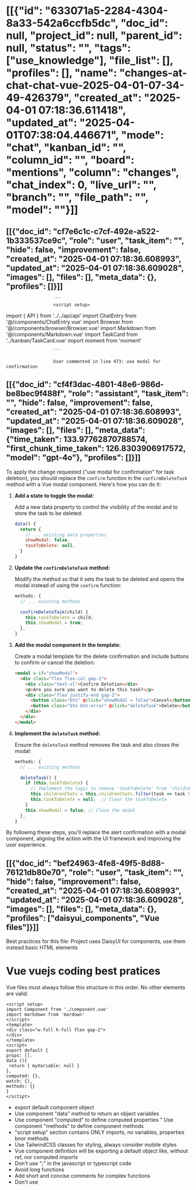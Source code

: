 # [[{"id": "633071a5-2284-4304-8a33-542a6ccfb5dc", "doc_id": null, "project_id": null, "parent_id": null, "status": "", "tags": ["use_knowledge"], "file_list": [], "profiles": [], "name": "changes-at-chat-chat-vue-2025-04-01-07-34-49-426379", "created_at": "2025-04-01 07:18:36.611418", "updated_at": "2025-04-01T07:38:04.446671", "mode": "chat", "kanban_id": "", "column_id": "", "board": "mentions", "column": "changes", "chat_index": 0, "live_url": "", "branch": "", "file_path": "", "model": ""}]]
## [[{"doc_id": "cf7e6c1c-c7cf-492e-a522-1b333537ce9c", "role": "user", "task_item": "", "hide": false, "improvement": false, "created_at": "2025-04-01 07:18:36.608993", "updated_at": "2025-04-01 07:18:36.609028", "images": [], "files": [], "meta_data": {}, "profiles": []}]]

                      ```
                      <script setup>
import { API } from '../../api/api'
import ChatEntry from '@/components/ChatEntry.vue'
import Browser from '@/components/browser/Browser.vue'
import Markdown from '@/components/Markdown.vue'
import TaskCard from '../kanban/TaskCard.vue'
import moment from 'moment'
</script>

<template>
  <div class="flex flex-col gap-1 grow">
    <div class="grow relative">
      <div class="absolute top-0 left-0 right-0 bottom-0 overflow-y-auto overflow-x-hidden"
        :class="isBrowser && 'flex gap-1'">
        <div class="w-3/4" v-if="isBrowser">
          <Browser :token="$ui.monitors['shared']" />
        </div>
        <div class="overflow-auto h-full">
          <div class="flex flex-col" v-for="message in messages" :key="message.id">
            <ChatEntry :class="['mb-4 rounded-md bg-base-300 py-2',
              editMessage ? editMessage === message ? 'border border-warning' : 'opacity-40' : '',
              message.hide ? 'opacity-60' : '']"
              :chat="chat"
              :message="message"
              @edit="onEditMessage(message)"
              @enhance="onEditMessage(message, true)"
              @remove="removeMessage(message)"
              @remove-file="removeFileFromMessage(message, $event)"
              @hide="toggleHide(message)"
              @run-edit="runEdit"
              @copy="onCopy(message)"
              @add-file-to-chat="$emit('add-file', $event)"
              @image="imagePreview = { ...$event, readonly: true }"
              @generate-code="onGenerateCode"
              v-if="!message.hide || showHidden" />
          </div>
          <div class="anchor" ref="anchor"></div>
          <div class="grid grid-cols-3 gap-2 mb-2 bg-base-100" v-if="childrenChats?.length">
            <div v-for="child in childrenChats" :key="child.id" class="relative">
              <TaskCard class="click p-2 bg-base-300" :task="child" @click="$projects.setActiveChat(child)" />
              <button class="absolute top-0 right-0 btn btn-sm hover:btn-error text-error btn-circle" @click="confirmDeleteTask(child)">
                <i class="fa-solid fa-xmark"></i>
              </button>
            </div>
          </div>
        </div>
      </div>
    </div>
    <div class="chat chat-end" v-if="false && isBrowser">
      <div class="chat-image avatar">
        <div class="w-10 rounded-full">
          <img src="/only_icon.png" alt="logo" />
        </div>
      </div>
      <div class="chat-bubble">
        <Markdown class="max-h-40 overflow-auto" :text="lastAIMessage.content" v-if="lastAIMessage" />
        <div v-else>
          <span class="font-bold">Let's navigate together:</span>
          Use browser to navigate any web or try:
          <span class="italic text-info">Find top 5 results for ....</span>
        </div>
      </div>
    </div>
    <div class="text-ellipsis overflow-hidden text-nowrap text-xs text-info">
      {{  lastChatEvent }}
    </div>
    <div class="dropdown dropdown-top dropdown-open mb-1" v-if="showTermSearch">
      <div tabindex="0" role="button" class="rounded-md bg-base-300 w-fit p-2 hidden">
        <div class="flex p-1 items-center text-sky-600">
          <i class="fa-solid fa-at"></i>
          <input type="text" v-model="termSearchQuery"
            ref="termSearcher"
            class="-ml-1 input input-xs text-lg bg-transparent" placeholder="search term..."
            @keydown.down.stop="onSelNext"
            @keydown.up.stop="onSelPrev"
            @keydown.enter.stop="addSerchTerm(searchTerms[searchTermSelIx])"
            @keydown.esc="closeTermSearch" />
          <button class="btn btn-xs btn-circle btn-outline btn-error"
            @click="closeTermSearch"
            v-if="termSearchQuery">
            <i class="fa-solid fa-circle-xmark"></i>
          </button>
        </div>
      </div>
      <ul tabindex="0" class="dropdown-content z-[1] menu p-2 shadow bg-base-300 rounded-box w-fit">
        <li class="tooltip" :data-tip="term.tooltip" v-for="term, ix in searchTerms" :key="term.name">
          <a @click="addSerchTerm(term)">
            <div :class="[searchTermSelIx === ix ? 'underline':'']">
              <span class="text-sky-600 font-bold">@{{ term.name }}</span>
            </div>
          </a>
        </li>
      </ul>
    </div>
    <div class="flex gap-2">
      <span class="badge tooltip flex gap-2 items-center"
        :data-tip="mention.tooltip"
        :class="{ 'badge-primary': mention.project, 'badge-success badge-outline': mention.profile }"
        v-for="mention in messageMentions" :key="mention.name">
        <i class="fa-solid fa-magnifying-glass" v-if="mention.project"></i>
        <img class="w-4 rounded-full" :src="mention.profile.avatar" v-if="mention.profile?.avatar" />
        <i class="fa-solid fa-user" v-if="mention.profile && !mention.profile.avatar"></i>
        <div class="-mt-1">
          {{ mention.name }}
        </div>
      </span>
    </div>
    <div :class="['flex bg-base-300 border rounded-md shadow indicator w-full', 
          multiline ? 'flex-col' : '',
          editMessage && 'border-warning',
          onDraggingOverInput ? 'bg-warning/10': '']"
      @dragover.prevent="onDraggingOverInput = true"
      @dragleave.prevent="onDraggingOverInput = false"
      @drop.prevent="onDrop">
      <div :class="['max-h-40 w-full px-2 py-1 overflow-auto text-wrap focus-visible:outline-none']"
        :contenteditable="!waiting"
        ref="editor"
        @paste="onContentPaste"
        @keydown="onEditMessageKeyDown">
      </div>
      <div class="flex justify-between items-end px-2">
        <div class="carousel rounded-box">
          <div class="carousel-item relative click flex flex-col" v-for="image, ix in allImages" :key="image.src">
            <div class="bg-contain bg-no-repeat bg-center w-10 h-10 lg:h-20 lg:w-20 bg-base-300 mr-4"
              :style="`background-image: url(${image.src})`" @click="imagePreview = image">
            </div>
            <p class="text-xs">{{ image.alt.slice(0, 10) }}</p>
            <button class="btn btn-xs btn-circle btn-error absolute right-0 top-0"
              @click="removeImage(ix)">
              X
            </button>
          </div>
        </div>
        <span class="loading loading-dots loading-md btn btn-sm" v-if="waiting"></span>
        <div class="flex gap-1 items-center justify-end py-2" v-else>
          <button class="btn btn btn-sm btn-info btn-outline" @click="sendMessage" v-if="editMessage">
            <i class="fa-solid fa-save"></i>
            <div class="text-xs" v-if="editMessage">Edit</div>
          </button>
          <button class="btn btn btn-sm btn-outline tooltip" data-tip="Save changes" @click="onResetEdit"
            v-if="editMessage">
            <i class="fa-regular fa-circle-xmark"></i>
          </button>
          <button class="btn btn btn-sm btn-circle btn-outline tooltip"
            data-tip="Ask codx-junior"
            :class="isVoiceSession && 'btn-success animate-pulse'"
            @click="sendMessage"
            v-if="!editMessage">
            <i class="fa-solid fa-microphone-lines" v-if="isVoiceSession"></i>
            <i :class="$projects.chatModes[theChat.mode].icon" v-else></i>
          </button>
          <button class="hidden btn btn btn-sm btn-circle btn-outline tooltip"
            :class="isBrowser && 'btn-warning'"
            data-tip="Ask codx-browser" @click="isBrowser = !isBrowser"
            v-if="!editMessage">
            <i class="fa-brands fa-chrome"></i>
          </button>
          <button class="btn btn btn-sm btn-outline tooltip btn-warning"
            data-tip="Make code changes" @click="improveCode()" v-if="!editMessage && theChat.mode === 'chat'">
            <i class="fa-solid fa-code"></i>
          </button>

          <div class="dropdown dropdown-top dropdown-end">
            <div tabindex="0" role="button" class="btn btn-sm m-1">
              <i class="fa-solid fa-ellipsis-vertical"></i>
            </div>
            <ul tabindex="0" class="dropdown-content menu bg-base-100 rounded-box z-[1] w-52 p-2 shadow gap-2">
              <li class="btn btn-sm tooltip"
                data-tip="Attach files"
                @click="selectFile = true">
                <a>
                  <i class="fa-solid fa-paperclip"></i> Attach files
                </a>
              </li>
              <li class="btn btn-sm" @click="testProject" v-if="API.lastSettings.script_test">
                <a>
                  <i class="fa-solid fa-flask"></i>
                  Test
                </a>
              </li>
              <li class="btn btn-sm tooltip"
                :class="isBrowser && 'btn-success'"
                :data-tip="isBrowser ? 'Close browser' : 'Open browser'"
                @click="isBrowser = !isBrowser" v-if="!editMessage">
                <a>
                  <i class="fa-brands fa-chrome"></i>
                  {{ isBrowser ? 'Close' : 'Open' }} Browser
                </a>
              </li>
              <li class="btn btn-sm tooltip"
                :class="isVoiceSession && 'btn-success'"
                :data-tip="$ui.voiceLanguages[$ui.voiceLanguage]"
                @click="toggleVoiceSession" v-if="!editMessage">
                <a>
                  <i class="fa-solid fa-microphone-lines"></i>
                  Voice mode
                </a>
              </li>
              <li class="btn btn-sm btn-error brn-circleZ tooltip"
                data-tip="Delete?"
                @click="$emit('delete')">
                <a>
                  <i class="fa-solid fa-cross"></i>
                  Delete
                </a>
              </li>

            </ul>
          </div>
        </div>
      </div>
    </div>
    <modal v-if="imagePreview">
      <div class="flex flex-col gap-2">
        <div class="text-2xl">Upload image</div>
        <div class="bg-contain bg-no-repeat bg-base-300/20 bg-center h-60 w-full" :style="`background-image: url(${imagePreview.src})`"></div>
        <div>
          Image alt: <span class="text-xs" v-if="imagePreview.alt?.length">{{ imagePreview.alt?.length }} chars.</span>
        </div>
        <pre class="alert alert-xs h-20 overflow-auto" v-if="imagePreview.readonly">{{ imagePreview.alt }}</pre>
        <div class="textarea input-bordered" v-else>
          <textarea class="w-full bg-transparent" v-model="imagePreview.alt" placeholder="Image content">
          </textarea>
          <div class="flex justify-end">
            <button class="btn btn-sm bg-purple-600 text-white tooltip"
              data-tip="Extract text"
              @click="onExtractTextImage(imagePreview)">
              <i class="fa-regular fa-closed-captioning"></i>
            </button>
          </div>
        </div>
        <div class="flex justify-end gap-2">
          <button class="btn" @click="imagePreview = null">
            Cancel
          </button>
          <button class="btn btn-primary" @click="onAddImage">
            Ok
          </button>
        </div>
      </div>
    </modal>
    <modal v-if="selectFile">
      <label class="file-select">
        <div class="select-button">
          <span>Select File(s)</span>
        </div>
        <input type="file" accept="image/*" multiple @change="handleFileChange" />
        <button class="btn btn-sm btn-error" @click="selectFile = false">
          Cancel
        </button>
      </label>
    </modal>
  </div>
</template>

<script>
const defFormater = d => JSON.stringify(d, null, 2)

export default {
  props: ['chat', 'chatId', 'showHidden', 'childrenChats'],
  data() {
    return {
      waiting: false,
      editMessage: null,
      editMessageId: null,
      termSearchQuery: null,
      searchTerms: null,
      searchTermSelIx: -1,
      files: [],
      images: [],
      previewImage: null,
      editorText: "",
      imagePreview: null,
      onDraggingOverInput: false,
      testError: null,
      previewStyle: {
        zoom: 0.6
      },
      selectFile: false,
      isVoiceSession: false,
      recognition: null,
      isBrowser: false,
      syncEditableTextInterval: null
    }
  },
  created() {
  },
  mounted() {
    this.syncEditableTextInterval = setInterval(() => this.onMessageChange(), 100)
  },
  unmounted() {
    clearInterval(this.syncEditableTextInterval)
  },
  computed: {
    theChat() {
      return this.chat || this.$projects.chats[this.chatId]
    },
    visibleMessages() {
      return this.theChat?.messages?.filter(m => !m.hide || this.showHidden) || []
    },
    lastAIMessage() {
      const { messages } = this.theChat
      const aiMsgs = messages.filter(m => !m.hide && m.role === 'assistant')
      if (aiMsgs.length) {
        const { diffMessage } = this
        return { ...aiMsgs[aiMsgs.length - 1], diffMessage }
      }
      return null
    },
    diffMessage() {
      if (this.isTask) {
        const { messages } = this.theChat
        const aiMsgs = messages.filter(m => m.role === 'assistant')
        if (aiMsgs.length > 1) {
          return aiMsgs[aiMsgs.length - 2]
        }
      }
      return null
    },
    messages() {
      if (!this.theChat?.messages?.length) {
        return []
      }
      const { messages } = this.theChat
      if (this.isTask) {
        const aiMsg = this.lastAIMessage
        const lastMsg = messages[messages.length - 1]
        const res = []
        if (aiMsg) {
          res.push(aiMsg)
        }
        if (lastMsg && lastMsg?.role !== 'assistant') {
          res.push(lastMsg)
        }
        if (res.length) {
          return res
        }
      }
      return messages
    },
    multiline() {
      return this.editorText?.split("\n").length > 1 || this.images?.length
    },
    allImages() {
      return this.images
    },
    messageText() {
      return this.editorText
    },
    canPost() {
      return this.messageText || this.images?.length
    },
    isTask() {
      return this.theChat?.mode === 'task'
    },
    messageMentions() {
      const mentions = [...this.messageText.matchAll(/@([^\s]+)/mg)]
        .map(w => w[1])
      return this.$projects.mentionList.filter(m => mentions.includes(m.name))
    },
    showTermSearch() {
      return this.searchTerms?.length
    },
    lastChatEvent() {
      const { events } = this.$storex.session
      const event = events[events.length - 1]
      if (event?.data.chat?.id === this.theChat.id) {
        const message = event.data.message?.content || ""
        return `[${moment(event.ts).format('HH:mm:ss')}] ${event.data.event_type || event.data.type} ${event.data.text || ''}\n${message}`
      } 
    }
  },
  watch: {
    termSearchQuery(newVal) {
      if (newVal?.length > 2) {
        this.searchKeywords()
      } else {
        this.searchTerms = null
      }
    },
  },
  methods: {
    zoomIn() {
      this.previewStyle.zoom += 0.1
    },
    zoomOut() {
      this.previewStyle.zoom -= 0.1
    },
    setEditorText(text) {
      this.$refs.editor.innerText = text
    },
    onEditMessage(message, enhance) {
      if (this.editMessage === message) {
        return this.onResetEdit()
      }
      console.log("onEditMessage", message)
      this.editMessageId = this.theChat.messages.findIndex(m => m.doc_id === message.doc_id)
      this.editMessage = this.theChat.messages[this.editMessageId]
      try {
        this.images = message.images.map(JSON.parse)
      } catch { }
      this.setEditorText(this.editMessage.content)
    },
    toggleHide(message) {
      message.hide = !message.hide
      this.saveChat()
    },
    onCopy(message) {
      navigator.permissions.query({ name: "clipboard-read" }).then(result => {
        if (result.state == "granted" || result.state == "prompt") {
          navigator.clipboard.writeText(message.content)
        }
      })
      .catch(console.error)
    },
    async improveCode() {
      this.postMyMessage()
      await this.$projects.codeImprove(this.theChat)
      this.testProject()
    },
    runEdit(codeSnipped) {
      this.sendApiRequest(
        () => API.run.edit({ id: "", messages: [{ role: 'user', content: codeSnipped }] }),
        data => [
          data.messages.reverse()[0].content,
          "\n\n",
          ...data.errors.map(e => ` * ${e}\n`)
        ].join("\n")
      )
    },
    addMessage(msg) {
      this.theChat.messages = [
        ...this.theChat.messages || [],
        msg
      ]
    },
    getUserMessage() {
      const message = this.$refs.editor.innerText
      const files = this.messageMentions.filter(m => m.file).map(m => m.file)
      return {
        role: 'user',
        content: message,
        images: this.images.map(JSON.stringify),
        files
      }
    },
    postMyMessage() {
      if (this.canPost) {
        const userMessage = this.getUserMessage()
        userMessage.files.forEach(file => this.$emit('add-file', file))
        this.addMessage(userMessage)
        this.cleanUserInputAndWaitAnswer()
      }
    },
    cleanUserInputAndWaitAnswer() {
      this.setEditorText("")
      this.images = []
      this.scrollToBottom()
    },
    async sendMessage() {
      if (this.isVoiceSession && !this.canPost) {
        return
      }

      if (this.editMessage !== null) {
        this.updateMessage()
      } else {
        this.postMyMessage()
        await this.sendChatMessage(this.theChat)
      }
      this.saveChat()
    },
    confirmDeleteTask(child) {
    //@codx-ok, please-wait...: --knowledge use modal for confirmation
      if (confirm('Are you sure you want to delete this task?')) {
        this.deleteTask(child)
      }
    },
    deleteTask(child) {
      // Implement task deletion logic here
    },
    async navigate() {
      if (!this.editorText) {
        if (this.isBrowser = !this.isBrowser) {
          if (this.lastAIMessage) {
            this.lastAIMessage.hide
          }
        }
        return
      }
      const message = this.getUserMessage()
      const { data } = await this.sendChatMessage({
        mode: 'browser',
        messages: [
          ...this.theChat.messages,
          message
        ]
      })
      this.theChat.messages = data.messages
      this.saveChat()
      this.cleanUserInputAndWaitAnswer()
    },
    getSendMessage() {
      return this.editMessage ||
        this.theChat.messages[this.theChat.messages.length - 1].content
    },
    async askKnowledge() {
      const searchTerm = this.$refs.editor.innerText
      const knowledgeSearch = {
        searchTerm,
        searchType: 'embeddings',
        documentSearchType: API.lastSettings.knowledge_search_type,
        cutoffScore: API.lastSettings.knowledge_context_cutoff_relevance_score,
        documentCount: API.lastSettings.knowledge_search_document_count
      }
      const { data: { documents } } = await API.knowledge.search(knowledgeSearch)
      const docs = documents.map(doc => `#### File: ${doc.metadata.source.split("/").reverse()[0]}\n>${doc.metadata.source}\n\`\`\`${doc.metadata.language}\n${doc.page_content}\`\`\``)
      this.$refs.editor.innerText = docs.join("\n")
    },
    async sendApiRequest(apiCall, formater = defFormater) {
      try {
        this.waiting = true
        await apiCall()
        this.$emit('refresh-chat')
        this.scrollToBottom()
      } catch (ex) {
        this.addMessage({
          role: 'assistant',
          content: ex.message
        })
      }
      this.waiting = false
    },
    async sendChatMessage(chat) {
      this.waiting = true
      try {
        return await this.$storex.projects.chatWihProject(chat)
      } finally {
        this.waiting = false
      }
    },
    async updateMessage() {
      const { innerText } = this.$refs.editor
      const images = this.images.map(JSON.stringify)
      this.editMessage.content = innerText
      this.editMessage.images = images
      this.editMessage.updated_at = new Date().toISOString()
      this.onResetEdit()
    },
    onResetEdit() {
      this.editMessage = null
      this.setEditorText("")
      this.editMessageId = null
      this.images = []
    },
    removeMessage(message) {
      this.$emit("delete-message", message)
    },
    async searchKeywords() {
      this.searchTerms = this.$projects.mentionList.filter(mention => mention.name.includes(this.termSearchQuery))
      this.searchTermSelIx = 0
    },
    addSerchTerm(term) {
      let text = this.$refs.editor.innerText
      const replaceWord = this.getCursorWord()
      const caretIndex = this.getEditorCaretCharOffset()
      const startIndex = caretIndex - replaceWord.length
      const newText = [text.slice(0, startIndex), '@' + term.name, text.slice(caretIndex)].join('')
      this.$refs.editor.innerText = newText
      this.closeTermSearch()
    },
    getEditorCaretCharOffset() {
      let caretOffset = 0
      const element = this.$refs.editor
      if (window.getSelection) {
        var range = window.getSelection().getRangeAt(0)
        var preCaretRange = range.cloneRange()
        preCaretRange.selectNodeContents(element)
        preCaretRange.setEnd(range.endContainer, range.endOffset)
        caretOffset = preCaretRange.toString().length
      }

      else if (document.selection && document.selection.type != "Control") {
        var textRange = document.selection.createRange()
        var preCaretTextRange = document.body.createTextRange()
        preCaretTextRange.moveToElementText(element)
        preCaretTextRange.setEndPoint("EndToEnd", textRange)
        caretOffset = preCaretTextRange.text.length
      }

      return caretOffset
    },
    getCursorWord() {
      const text = this.$refs.editor?.innerText
      if (!text.length) {
        return ""
      }
      const caretIndex = this.getEditorCaretCharOffset()
      const lastWorkIndex = text.slice(0, caretIndex).split(/\s/g).length - 1
      return text.split(/\s/g)[lastWorkIndex]
    },
    detectSearchTerm() {
      const lastWord = this.getCursorWord()
      const mention = lastWord[0] === '@' ? lastWord?.slice(1) : null
      if (mention?.length >= 3 &&
        !this.$projects.mentionList.find(m => m.name === mention)) {
        this.termSearchQuery = mention
      }
      if (this.showTermSearch && !mention) {
        this.closeTermSearch()
      }
    },
    closeTermSearch() {
      this.searchTerms = null
      this.termSearchQuery = null
    },
    onSelNext() {
      this.searchTermSelIx++
      if (this.searchTermSelIx === this.searchTerms?.length) {
        this.searchTermSelIx = 0
      }
    },
    onSelPrev() {
      this.searchTermSelIx--
      if (this.searchTermSelIx === -1) {
        this.searchTermSelIx = this.searchTerms?.length - 1
      }
    },
    saveChat() {
      if (!this.theChat.temp) { 
        return API.chats.save(this.theChat)
      }
    },
    onDrop(e) {
      this.onDraggingOverInput = false
      if (!e.dataTransfer.files) {
        return
      }
      var file = [...e.dataTransfer.files].filter(f => f.type.indexOf("image") !== -1)[0]
      if (file) {
        this.onInputImage(file)
      }
    },
    async onContentPaste(e) {
      if (!e.clipboardData?.items) {
        return
      }
      var file = [...e.clipboardData?.items].filter(f => f.type.indexOf("image") !== -1)[0]?.getAsFile()
      if (file) {
        this.onInputImage(file)
        e.preventDefault()
        return false
      }
    },
    getFileImageUrl(file) {
      return new Promise(ok => {
        const reader = new FileReader()
        reader.onload = (event) => {
          const base64URL = event.target.result
          ok(base64URL)
        }
        reader.readAsDataURL(file)
      })
    },
    async onInputImage(file) {
      const base64URL = await this.getFileImageUrl(file)
      this.imagePreview = {
        src: base64URL,
        alt: ""
      }
    },
    onAddImage() {
      if (this.imagePreview.ix === undefined) {
        this.images.push(this.imagePreview)
        this.imagePreview.ix = this.images.length - 1
      }
      this.imagePreview = null
    },
    async onExtractTextImage(image) {
      function base64ToFile(base64Data, filename) {
        const byteString = atob(base64Data.split(',')[1])
        const mimeString = base64Data.split(',')[0].split(':')[1].split(';')[0]
        const byteArray = new Uint8Array(byteString.length)
        for (let i = 0; i < byteString.length; i++) {
          byteArray[i] = byteString.charCodeAt(i)
        }
        const blob = new Blob([byteArray], { type: mimeString })
        return new File([blob], filename, { type: mimeString })
      }

      const file = base64ToFile(image.src, "image")
      const text = await API.tools.imageToText(file)
      image.alt = text
    },
    async handleFileChange({ target: { files } }) {
      const allUrls = await Promise.all([...files].map(file => this.getFileImageUrl(file)))
      console.log("handleFileChange", allUrls)
      this.images = [
        ...this.images,
        ...allUrls.map((src, ix) => ({ src, alt: "", ix: this.images.length + 1 + ix }))
      ]
      this.selectFile = false
    },
    onGenerateCode(codeBlockInfo) {
      this.$projects.generateCode({ chat: this.theChat, codeBlockInfo })
    },
    removeImage(ix) {
      this.images = this.images.filter((i, imx) => imx !== ix)
    },
    onMessageChange() {
      if (this.$refs.editor &&
        this.$refs.editor.innerText != this.editorText) {
        this.editorText = this.$refs.editor.innerText
        this.detectSearchTerm()
      }
    },
    async testProject() {
      throw new Error('Obsolte')
      const { data } = await API.project.test()
      this.testError = data
      if (this.testError) {
        this.editMessage = this.testError
        this.setEditorText(this.editMessage)
      }
    },
    removeFileFromMessage(message, file) {
      message.files = message.files.filter(f => f !== file)
      this.saveChat()
    },
    toggleVoiceSession() {
      if (this.isVoiceSession) {
        return this.stopVoiceSession()
      }
      let silents = 5
      this.isVoiceSession = true

      const recognition = new (window.SpeechRecognition || window.webkitSpeechRecognition)()
      recognition.lang = this.$ui.voiceLanguage
      recognition.interimResults = false

      recognition.onresult = (event) => {
        const transcript = event.results[0][0].transcript
        this.$refs.editor.innerText += transcript
      }

      recognition.onend = () => {
        if (this.isVoiceSession && silents--) {
          recognition.start()
        } else {
          this.stopVoiceSession()
        }
      }

      recognition.start()
      this.recognition = recognition
    },
    stopVoiceSession() {
      this.recognition?.stop()
      this.recognition = null
    },
    scrollToBottom() {
      setTimeout(() => this.$refs.anchor?.scrollIntoView(), 200)
    },
    onEditMessageKeyDown(event) {
      if (event.key === 'Escape') {
        this.onResetEdit()
        event.stopPropagation()
        event.preventDefault()
        return false
      } else if (event.key === 'Tab' && this.showTermSearch) {
        this.addSerchTerm(this.searchTerms[this.searchTermSelIx])
        event.stopPropagation()
        event.preventDefault()
        return false
      }
    }
  }
}
</script>
                      ```
                      
                      User commented in line 473: use modal for confirmation
                      
## [[{"doc_id": "cf4f3dac-4801-48e6-986d-be8bec9f488f", "role": "assistant", "task_item": "", "hide": false, "improvement": false, "created_at": "2025-04-01 07:18:36.608993", "updated_at": "2025-04-01 07:18:36.609028", "images": [], "files": [], "meta_data": {"time_taken": 133.97762870788574, "first_chunk_time_taken": 126.8303906917572, "model": "gpt-4o"}, "profiles": []}]]
To apply the change requested ("use modal for confirmation" for task deletion), you should replace the `confirm` function in the `confirmDeleteTask` method with a Vue modal component. Here's how you can do it:

1. **Add a state to toggle the modal:**

   Add a new data property to control the visibility of the modal and to store the task to be deleted:

   ```javascript
   data() {
     return {
       // ... existing data properties
       showModal: false,
       taskToDelete: null,
     }
   }
   ```

2. **Update the `confirmDeleteTask` method:**

   Modify the method so that it sets the task to be deleted and opens the modal instead of using the `confirm` function:

   ```javascript
   methods: {
     // ... existing methods

     confirmDeleteTask(child) {
       this.taskToDelete = child;
       this.showModal = true;
     },
   }
   ```

3. **Add the modal component in the template:**

   Create a modal template for the delete confirmation and include buttons to confirm or cancel the deletion:

   ```html
   <modal v-if="showModal">
     <div class="flex flex-col gap-2">
       <div class="text-xl">Confirm Deletion</div>
       <p>Are you sure you want to delete this task?</p>
       <div class="flex justify-end gap-2">
         <button class="btn" @click="showModal = false">Cancel</button>
         <button class="btn btn-error" @click="deleteTask">Delete</button>
       </div>
     </div>
   </modal>
   ```

4. **Implement the `deleteTask` method:**

   Ensure the `deleteTask` method removes the task and also closes the modal:

   ```javascript
   methods: {
     // ... existing methods

     deleteTask() {
       if (this.taskToDelete) {
         // Implement the logic to remove 'taskToDelete' from 'childrenChats' or wherever necessary
         this.childrenChats = this.childrenChats.filter(task => task !== this.taskToDelete)
         this.taskToDelete = null;  // Clear the taskToDelete
       }
       this.showModal = false; // Close the modal
     },
   }
   ```

By following these steps, you'll replace the alert confirmation with a modal component, aligning the action with the UI framework and improving the user experience.
## [[{"doc_id": "bef24963-4fe8-49f5-8d88-76121db80e70", "role": "user", "task_item": "", "hide": false, "improvement": false, "created_at": "2025-04-01 07:18:36.608993", "updated_at": "2025-04-01 07:18:36.609028", "images": [], "files": [], "meta_data": {}, "profiles": ["daisyui_components", "Vue files"]}]]
Best practices for this file:
                  Project uses DaisyUI for components, use them instead basic HTML elements
# Vue vuejs coding best pratices
Vue files must always follow this structure in this order.
No other elements are valid:
```example vue file
<script setup>
import Component from './component.vue'
import markdown from 'mardown'
</script>
<template>
<div class="w.full h-full flex gap-2">
</div>
</template>
<script>
export default {
props: [].
data (){
 return { myVariable: null }
},
computed: {},
watch: {},
methods: {}
}
</sctipt>
```
* export default component object
* Use component "data" method to return an object variables
* Use component "computed" to define computed properties
" Use component "methods" to define component methods 
* "script setup" section contains ONLY imports, no variables, properties bnor methods
* Use TailwindCSS classes for styling, always consider mobile styles
* Vue component definition will be exporting a default object like, without ref, nor computed imports
* Don't use ";" in the javascript or typescript code
* Avoid long functions
* Add short and concise comments for complex functions
* Don't use <style> elements, use TailWindCSS classes
                  
## [[{"doc_id": "8d7419a6-6704-47aa-95b9-4b07fe01c2aa", "role": "user", "task_item": "", "hide": false, "improvement": false, "created_at": "2025-04-01 07:18:36.608993", "updated_at": "2025-04-01 07:18:36.609028", "images": [], "files": [], "meta_data": {}, "profiles": []}]]

              Rewrite full file content replacing codx instructions with the minimum changes as possible.
              Return only the file content without any further decoration or comments.
              Do not surround response with '```' marks, just content:
              <script setup>
import { API } from '../../api/api'
import ChatEntry from '@/components/ChatEntry.vue'
import Browser from '@/components/browser/Browser.vue'
import Markdown from '@/components/Markdown.vue'
import TaskCard from '../kanban/TaskCard.vue'
import moment from 'moment'
</script>

<template>
  <div class="flex flex-col gap-1 grow">
    <div class="grow relative">
      <div class="absolute top-0 left-0 right-0 bottom-0 overflow-y-auto overflow-x-hidden"
        :class="isBrowser && 'flex gap-1'">
        <div class="w-3/4" v-if="isBrowser">
          <Browser :token="$ui.monitors['shared']" />
        </div>
        <div class="overflow-auto h-full">
          <div class="flex flex-col" v-for="message in messages" :key="message.id">
            <ChatEntry :class="['mb-4 rounded-md bg-base-300 py-2',
              editMessage ? editMessage === message ? 'border border-warning' : 'opacity-40' : '',
              message.hide ? 'opacity-60' : '']"
              :chat="chat"
              :message="message"
              @edit="onEditMessage(message)"
              @enhance="onEditMessage(message, true)"
              @remove="removeMessage(message)"
              @remove-file="removeFileFromMessage(message, $event)"
              @hide="toggleHide(message)"
              @run-edit="runEdit"
              @copy="onCopy(message)"
              @add-file-to-chat="$emit('add-file', $event)"
              @image="imagePreview = { ...$event, readonly: true }"
              @generate-code="onGenerateCode"
              v-if="!message.hide || showHidden" />
          </div>
          <div class="anchor" ref="anchor"></div>
          <div class="grid grid-cols-3 gap-2 mb-2 bg-base-100" v-if="childrenChats?.length">
            <div v-for="child in childrenChats" :key="child.id" class="relative">
              <TaskCard class="click p-2 bg-base-300" :task="child" @click="$projects.setActiveChat(child)" />
              <button class="absolute top-0 right-0 btn btn-sm hover:btn-error text-error btn-circle" @click="confirmDeleteTask(child)">
                <i class="fa-solid fa-xmark"></i>
              </button>
            </div>
          </div>
        </div>
      </div>
    </div>
    <div class="chat chat-end" v-if="false && isBrowser">
      <div class="chat-image avatar">
        <div class="w-10 rounded-full">
          <img src="/only_icon.png" alt="logo" />
        </div>
      </div>
      <div class="chat-bubble">
        <Markdown class="max-h-40 overflow-auto" :text="lastAIMessage.content" v-if="lastAIMessage" />
        <div v-else>
          <span class="font-bold">Let's navigate together:</span>
          Use browser to navigate any web or try:
          <span class="italic text-info">Find top 5 results for ....</span>
        </div>
      </div>
    </div>
    <div class="text-ellipsis overflow-hidden text-nowrap text-xs text-info">
      {{  lastChatEvent }}
    </div>
    <div class="dropdown dropdown-top dropdown-open mb-1" v-if="showTermSearch">
      <div tabindex="0" role="button" class="rounded-md bg-base-300 w-fit p-2 hidden">
        <div class="flex p-1 items-center text-sky-600">
          <i class="fa-solid fa-at"></i>
          <input type="text" v-model="termSearchQuery"
            ref="termSearcher"
            class="-ml-1 input input-xs text-lg bg-transparent" placeholder="search term..."
            @keydown.down.stop="onSelNext"
            @keydown.up.stop="onSelPrev"
            @keydown.enter.stop="addSerchTerm(searchTerms[searchTermSelIx])"
            @keydown.esc="closeTermSearch" />
          <button class="btn btn-xs btn-circle btn-outline btn-error"
            @click="closeTermSearch"
            v-if="termSearchQuery">
            <i class="fa-solid fa-circle-xmark"></i>
          </button>
        </div>
      </div>
      <ul tabindex="0" class="dropdown-content z-[1] menu p-2 shadow bg-base-300 rounded-box w-fit">
        <li class="tooltip" :data-tip="term.tooltip" v-for="term, ix in searchTerms" :key="term.name">
          <a @click="addSerchTerm(term)">
            <div :class="[searchTermSelIx === ix ? 'underline':'']">
              <span class="text-sky-600 font-bold">@{{ term.name }}</span>
            </div>
          </a>
        </li>
      </ul>
    </div>
    <div class="flex gap-2">
      <span class="badge tooltip flex gap-2 items-center"
        :data-tip="mention.tooltip"
        :class="{ 'badge-primary': mention.project, 'badge-success badge-outline': mention.profile }"
        v-for="mention in messageMentions" :key="mention.name">
        <i class="fa-solid fa-magnifying-glass" v-if="mention.project"></i>
        <img class="w-4 rounded-full" :src="mention.profile.avatar" v-if="mention.profile?.avatar" />
        <i class="fa-solid fa-user" v-if="mention.profile && !mention.profile.avatar"></i>
        <div class="-mt-1">
          {{ mention.name }}
        </div>
      </span>
    </div>
    <div :class="['flex bg-base-300 border rounded-md shadow indicator w-full', 
          multiline ? 'flex-col' : '',
          editMessage && 'border-warning',
          onDraggingOverInput ? 'bg-warning/10': '']"
      @dragover.prevent="onDraggingOverInput = true"
      @dragleave.prevent="onDraggingOverInput = false"
      @drop.prevent="onDrop">
      <div :class="['max-h-40 w-full px-2 py-1 overflow-auto text-wrap focus-visible:outline-none']"
        :contenteditable="!waiting"
        ref="editor"
        @paste="onContentPaste"
        @keydown="onEditMessageKeyDown">
      </div>
      <div class="flex justify-between items-end px-2">
        <div class="carousel rounded-box">
          <div class="carousel-item relative click flex flex-col" v-for="image, ix in allImages" :key="image.src">
            <div class="bg-contain bg-no-repeat bg-center w-10 h-10 lg:h-20 lg:w-20 bg-base-300 mr-4"
              :style="`background-image: url(${image.src})`" @click="imagePreview = image">
            </div>
            <p class="text-xs">{{ image.alt.slice(0, 10) }}</p>
            <button class="btn btn-xs btn-circle btn-error absolute right-0 top-0"
              @click="removeImage(ix)">
              X
            </button>
          </div>
        </div>
        <span class="loading loading-dots loading-md btn btn-sm" v-if="waiting"></span>
        <div class="flex gap-1 items-center justify-end py-2" v-else>
          <button class="btn btn btn-sm btn-info btn-outline" @click="sendMessage" v-if="editMessage">
            <i class="fa-solid fa-save"></i>
            <div class="text-xs" v-if="editMessage">Edit</div>
          </button>
          <button class="btn btn btn-sm btn-outline tooltip" data-tip="Save changes" @click="onResetEdit"
            v-if="editMessage">
            <i class="fa-regular fa-circle-xmark"></i>
          </button>
          <button class="btn btn btn-sm btn-circle btn-outline tooltip"
            data-tip="Ask codx-junior"
            :class="isVoiceSession && 'btn-success animate-pulse'"
            @click="sendMessage"
            v-if="!editMessage">
            <i class="fa-solid fa-microphone-lines" v-if="isVoiceSession"></i>
            <i :class="$projects.chatModes[theChat.mode].icon" v-else></i>
          </button>
          <button class="hidden btn btn btn-sm btn-circle btn-outline tooltip"
            :class="isBrowser && 'btn-warning'"
            data-tip="Ask codx-browser" @click="isBrowser = !isBrowser"
            v-if="!editMessage">
            <i class="fa-brands fa-chrome"></i>
          </button>
          <button class="btn btn btn-sm btn-outline tooltip btn-warning"
            data-tip="Make code changes" @click="improveCode()" v-if="!editMessage && theChat.mode === 'chat'">
            <i class="fa-solid fa-code"></i>
          </button>

          <div class="dropdown dropdown-top dropdown-end">
            <div tabindex="0" role="button" class="btn btn-sm m-1">
              <i class="fa-solid fa-ellipsis-vertical"></i>
            </div>
            <ul tabindex="0" class="dropdown-content menu bg-base-100 rounded-box z-[1] w-52 p-2 shadow gap-2">
              <li class="btn btn-sm tooltip"
                data-tip="Attach files"
                @click="selectFile = true">
                <a>
                  <i class="fa-solid fa-paperclip"></i> Attach files
                </a>
              </li>
              <li class="btn btn-sm" @click="testProject" v-if="API.lastSettings.script_test">
                <a>
                  <i class="fa-solid fa-flask"></i>
                  Test
                </a>
              </li>
              <li class="btn btn-sm tooltip"
                :class="isBrowser && 'btn-success'"
                :data-tip="isBrowser ? 'Close browser' : 'Open browser'"
                @click="isBrowser = !isBrowser" v-if="!editMessage">
                <a>
                  <i class="fa-brands fa-chrome"></i>
                  {{ isBrowser ? 'Close' : 'Open' }} Browser
                </a>
              </li>
              <li class="btn btn-sm tooltip"
                :class="isVoiceSession && 'btn-success'"
                :data-tip="$ui.voiceLanguages[$ui.voiceLanguage]"
                @click="toggleVoiceSession" v-if="!editMessage">
                <a>
                  <i class="fa-solid fa-microphone-lines"></i>
                  Voice mode
                </a>
              </li>
              <li class="btn btn-sm btn-error brn-circleZ tooltip"
                data-tip="Delete?"
                @click="$emit('delete')">
                <a>
                  <i class="fa-solid fa-cross"></i>
                  Delete
                </a>
              </li>

            </ul>
          </div>
        </div>
      </div>
    </div>
    <modal v-if="imagePreview">
      <div class="flex flex-col gap-2">
        <div class="text-2xl">Upload image</div>
        <div class="bg-contain bg-no-repeat bg-base-300/20 bg-center h-60 w-full" :style="`background-image: url(${imagePreview.src})`"></div>
        <div>
          Image alt: <span class="text-xs" v-if="imagePreview.alt?.length">{{ imagePreview.alt?.length }} chars.</span>
        </div>
        <pre class="alert alert-xs h-20 overflow-auto" v-if="imagePreview.readonly">{{ imagePreview.alt }}</pre>
        <div class="textarea input-bordered" v-else>
          <textarea class="w-full bg-transparent" v-model="imagePreview.alt" placeholder="Image content">
          </textarea>
          <div class="flex justify-end">
            <button class="btn btn-sm bg-purple-600 text-white tooltip"
              data-tip="Extract text"
              @click="onExtractTextImage(imagePreview)">
              <i class="fa-regular fa-closed-captioning"></i>
            </button>
          </div>
        </div>
        <div class="flex justify-end gap-2">
          <button class="btn" @click="imagePreview = null">
            Cancel
          </button>
          <button class="btn btn-primary" @click="onAddImage">
            Ok
          </button>
        </div>
      </div>
    </modal>
    <modal v-if="selectFile">
      <label class="file-select">
        <div class="select-button">
          <span>Select File(s)</span>
        </div>
        <input type="file" accept="image/*" multiple @change="handleFileChange" />
        <button class="btn btn-sm btn-error" @click="selectFile = false">
          Cancel
        </button>
      </label>
    </modal>
  </div>
</template>

<script>
const defFormater = d => JSON.stringify(d, null, 2)

export default {
  props: ['chat', 'chatId', 'showHidden', 'childrenChats'],
  data() {
    return {
      waiting: false,
      editMessage: null,
      editMessageId: null,
      termSearchQuery: null,
      searchTerms: null,
      searchTermSelIx: -1,
      files: [],
      images: [],
      previewImage: null,
      editorText: "",
      imagePreview: null,
      onDraggingOverInput: false,
      testError: null,
      previewStyle: {
        zoom: 0.6
      },
      selectFile: false,
      isVoiceSession: false,
      recognition: null,
      isBrowser: false,
      syncEditableTextInterval: null
    }
  },
  created() {
  },
  mounted() {
    this.syncEditableTextInterval = setInterval(() => this.onMessageChange(), 100)
  },
  unmounted() {
    clearInterval(this.syncEditableTextInterval)
  },
  computed: {
    theChat() {
      return this.chat || this.$projects.chats[this.chatId]
    },
    visibleMessages() {
      return this.theChat?.messages?.filter(m => !m.hide || this.showHidden) || []
    },
    lastAIMessage() {
      const { messages } = this.theChat
      const aiMsgs = messages.filter(m => !m.hide && m.role === 'assistant')
      if (aiMsgs.length) {
        const { diffMessage } = this
        return { ...aiMsgs[aiMsgs.length - 1], diffMessage }
      }
      return null
    },
    diffMessage() {
      if (this.isTask) {
        const { messages } = this.theChat
        const aiMsgs = messages.filter(m => m.role === 'assistant')
        if (aiMsgs.length > 1) {
          return aiMsgs[aiMsgs.length - 2]
        }
      }
      return null
    },
    messages() {
      if (!this.theChat?.messages?.length) {
        return []
      }
      const { messages } = this.theChat
      if (this.isTask) {
        const aiMsg = this.lastAIMessage
        const lastMsg = messages[messages.length - 1]
        const res = []
        if (aiMsg) {
          res.push(aiMsg)
        }
        if (lastMsg && lastMsg?.role !== 'assistant') {
          res.push(lastMsg)
        }
        if (res.length) {
          return res
        }
      }
      return messages
    },
    multiline() {
      return this.editorText?.split("\n").length > 1 || this.images?.length
    },
    allImages() {
      return this.images
    },
    messageText() {
      return this.editorText
    },
    canPost() {
      return this.messageText || this.images?.length
    },
    isTask() {
      return this.theChat?.mode === 'task'
    },
    messageMentions() {
      const mentions = [...this.messageText.matchAll(/@([^\s]+)/mg)]
        .map(w => w[1])
      return this.$projects.mentionList.filter(m => mentions.includes(m.name))
    },
    showTermSearch() {
      return this.searchTerms?.length
    },
    lastChatEvent() {
      const { events } = this.$storex.session
      const event = events[events.length - 1]
      if (event?.data.chat?.id === this.theChat.id) {
        const message = event.data.message?.content || ""
        return `[${moment(event.ts).format('HH:mm:ss')}] ${event.data.event_type || event.data.type} ${event.data.text || ''}\n${message}`
      } 
    }
  },
  watch: {
    termSearchQuery(newVal) {
      if (newVal?.length > 2) {
        this.searchKeywords()
      } else {
        this.searchTerms = null
      }
    },
  },
  methods: {
    zoomIn() {
      this.previewStyle.zoom += 0.1
    },
    zoomOut() {
      this.previewStyle.zoom -= 0.1
    },
    setEditorText(text) {
      this.$refs.editor.innerText = text
    },
    onEditMessage(message, enhance) {
      if (this.editMessage === message) {
        return this.onResetEdit()
      }
      console.log("onEditMessage", message)
      this.editMessageId = this.theChat.messages.findIndex(m => m.doc_id === message.doc_id)
      this.editMessage = this.theChat.messages[this.editMessageId]
      try {
        this.images = message.images.map(JSON.parse)
      } catch { }
      this.setEditorText(this.editMessage.content)
    },
    toggleHide(message) {
      message.hide = !message.hide
      this.saveChat()
    },
    onCopy(message) {
      navigator.permissions.query({ name: "clipboard-read" }).then(result => {
        if (result.state == "granted" || result.state == "prompt") {
          navigator.clipboard.writeText(message.content)
        }
      })
      .catch(console.error)
    },
    async improveCode() {
      this.postMyMessage()
      await this.$projects.codeImprove(this.theChat)
      this.testProject()
    },
    runEdit(codeSnipped) {
      this.sendApiRequest(
        () => API.run.edit({ id: "", messages: [{ role: 'user', content: codeSnipped }] }),
        data => [
          data.messages.reverse()[0].content,
          "\n\n",
          ...data.errors.map(e => ` * ${e}\n`)
        ].join("\n")
      )
    },
    addMessage(msg) {
      this.theChat.messages = [
        ...this.theChat.messages || [],
        msg
      ]
    },
    getUserMessage() {
      const message = this.$refs.editor.innerText
      const files = this.messageMentions.filter(m => m.file).map(m => m.file)
      return {
        role: 'user',
        content: message,
        images: this.images.map(JSON.stringify),
        files
      }
    },
    postMyMessage() {
      if (this.canPost) {
        const userMessage = this.getUserMessage()
        userMessage.files.forEach(file => this.$emit('add-file', file))
        this.addMessage(userMessage)
        this.cleanUserInputAndWaitAnswer()
      }
    },
    cleanUserInputAndWaitAnswer() {
      this.setEditorText("")
      this.images = []
      this.scrollToBottom()
    },
    async sendMessage() {
      if (this.isVoiceSession && !this.canPost) {
        return
      }

      if (this.editMessage !== null) {
        this.updateMessage()
      } else {
        this.postMyMessage()
        await this.sendChatMessage(this.theChat)
      }
      this.saveChat()
    },
    confirmDeleteTask(child) {
    //@codx-ok, please-wait...: --knowledge use modal for confirmation
      if (confirm('Are you sure you want to delete this task?')) {
        this.deleteTask(child)
      }
    },
    deleteTask(child) {
      // Implement task deletion logic here
    },
    async navigate() {
      if (!this.editorText) {
        if (this.isBrowser = !this.isBrowser) {
          if (this.lastAIMessage) {
            this.lastAIMessage.hide
          }
        }
        return
      }
      const message = this.getUserMessage()
      const { data } = await this.sendChatMessage({
        mode: 'browser',
        messages: [
          ...this.theChat.messages,
          message
        ]
      })
      this.theChat.messages = data.messages
      this.saveChat()
      this.cleanUserInputAndWaitAnswer()
    },
    getSendMessage() {
      return this.editMessage ||
        this.theChat.messages[this.theChat.messages.length - 1].content
    },
    async askKnowledge() {
      const searchTerm = this.$refs.editor.innerText
      const knowledgeSearch = {
        searchTerm,
        searchType: 'embeddings',
        documentSearchType: API.lastSettings.knowledge_search_type,
        cutoffScore: API.lastSettings.knowledge_context_cutoff_relevance_score,
        documentCount: API.lastSettings.knowledge_search_document_count
      }
      const { data: { documents } } = await API.knowledge.search(knowledgeSearch)
      const docs = documents.map(doc => `#### File: ${doc.metadata.source.split("/").reverse()[0]}\n>${doc.metadata.source}\n\`\`\`${doc.metadata.language}\n${doc.page_content}\`\`\``)
      this.$refs.editor.innerText = docs.join("\n")
    },
    async sendApiRequest(apiCall, formater = defFormater) {
      try {
        this.waiting = true
        await apiCall()
        this.$emit('refresh-chat')
        this.scrollToBottom()
      } catch (ex) {
        this.addMessage({
          role: 'assistant',
          content: ex.message
        })
      }
      this.waiting = false
    },
    async sendChatMessage(chat) {
      this.waiting = true
      try {
        return await this.$storex.projects.chatWihProject(chat)
      } finally {
        this.waiting = false
      }
    },
    async updateMessage() {
      const { innerText } = this.$refs.editor
      const images = this.images.map(JSON.stringify)
      this.editMessage.content = innerText
      this.editMessage.images = images
      this.editMessage.updated_at = new Date().toISOString()
      this.onResetEdit()
    },
    onResetEdit() {
      this.editMessage = null
      this.setEditorText("")
      this.editMessageId = null
      this.images = []
    },
    removeMessage(message) {
      this.$emit("delete-message", message)
    },
    async searchKeywords() {
      this.searchTerms = this.$projects.mentionList.filter(mention => mention.name.includes(this.termSearchQuery))
      this.searchTermSelIx = 0
    },
    addSerchTerm(term) {
      let text = this.$refs.editor.innerText
      const replaceWord = this.getCursorWord()
      const caretIndex = this.getEditorCaretCharOffset()
      const startIndex = caretIndex - replaceWord.length
      const newText = [text.slice(0, startIndex), '@' + term.name, text.slice(caretIndex)].join('')
      this.$refs.editor.innerText = newText
      this.closeTermSearch()
    },
    getEditorCaretCharOffset() {
      let caretOffset = 0
      const element = this.$refs.editor
      if (window.getSelection) {
        var range = window.getSelection().getRangeAt(0)
        var preCaretRange = range.cloneRange()
        preCaretRange.selectNodeContents(element)
        preCaretRange.setEnd(range.endContainer, range.endOffset)
        caretOffset = preCaretRange.toString().length
      }

      else if (document.selection && document.selection.type != "Control") {
        var textRange = document.selection.createRange()
        var preCaretTextRange = document.body.createTextRange()
        preCaretTextRange.moveToElementText(element)
        preCaretTextRange.setEndPoint("EndToEnd", textRange)
        caretOffset = preCaretTextRange.text.length
      }

      return caretOffset
    },
    getCursorWord() {
      const text = this.$refs.editor?.innerText
      if (!text.length) {
        return ""
      }
      const caretIndex = this.getEditorCaretCharOffset()
      const lastWorkIndex = text.slice(0, caretIndex).split(/\s/g).length - 1
      return text.split(/\s/g)[lastWorkIndex]
    },
    detectSearchTerm() {
      const lastWord = this.getCursorWord()
      const mention = lastWord[0] === '@' ? lastWord?.slice(1) : null
      if (mention?.length >= 3 &&
        !this.$projects.mentionList.find(m => m.name === mention)) {
        this.termSearchQuery = mention
      }
      if (this.showTermSearch && !mention) {
        this.closeTermSearch()
      }
    },
    closeTermSearch() {
      this.searchTerms = null
      this.termSearchQuery = null
    },
    onSelNext() {
      this.searchTermSelIx++
      if (this.searchTermSelIx === this.searchTerms?.length) {
        this.searchTermSelIx = 0
      }
    },
    onSelPrev() {
      this.searchTermSelIx--
      if (this.searchTermSelIx === -1) {
        this.searchTermSelIx = this.searchTerms?.length - 1
      }
    },
    saveChat() {
      if (!this.theChat.temp) { 
        return API.chats.save(this.theChat)
      }
    },
    onDrop(e) {
      this.onDraggingOverInput = false
      if (!e.dataTransfer.files) {
        return
      }
      var file = [...e.dataTransfer.files].filter(f => f.type.indexOf("image") !== -1)[0]
      if (file) {
        this.onInputImage(file)
      }
    },
    async onContentPaste(e) {
      if (!e.clipboardData?.items) {
        return
      }
      var file = [...e.clipboardData?.items].filter(f => f.type.indexOf("image") !== -1)[0]?.getAsFile()
      if (file) {
        this.onInputImage(file)
        e.preventDefault()
        return false
      }
    },
    getFileImageUrl(file) {
      return new Promise(ok => {
        const reader = new FileReader()
        reader.onload = (event) => {
          const base64URL = event.target.result
          ok(base64URL)
        }
        reader.readAsDataURL(file)
      })
    },
    async onInputImage(file) {
      const base64URL = await this.getFileImageUrl(file)
      this.imagePreview = {
        src: base64URL,
        alt: ""
      }
    },
    onAddImage() {
      if (this.imagePreview.ix === undefined) {
        this.images.push(this.imagePreview)
        this.imagePreview.ix = this.images.length - 1
      }
      this.imagePreview = null
    },
    async onExtractTextImage(image) {
      function base64ToFile(base64Data, filename) {
        const byteString = atob(base64Data.split(',')[1])
        const mimeString = base64Data.split(',')[0].split(':')[1].split(';')[0]
        const byteArray = new Uint8Array(byteString.length)
        for (let i = 0; i < byteString.length; i++) {
          byteArray[i] = byteString.charCodeAt(i)
        }
        const blob = new Blob([byteArray], { type: mimeString })
        return new File([blob], filename, { type: mimeString })
      }

      const file = base64ToFile(image.src, "image")
      const text = await API.tools.imageToText(file)
      image.alt = text
    },
    async handleFileChange({ target: { files } }) {
      const allUrls = await Promise.all([...files].map(file => this.getFileImageUrl(file)))
      console.log("handleFileChange", allUrls)
      this.images = [
        ...this.images,
        ...allUrls.map((src, ix) => ({ src, alt: "", ix: this.images.length + 1 + ix }))
      ]
      this.selectFile = false
    },
    onGenerateCode(codeBlockInfo) {
      this.$projects.generateCode({ chat: this.theChat, codeBlockInfo })
    },
    removeImage(ix) {
      this.images = this.images.filter((i, imx) => imx !== ix)
    },
    onMessageChange() {
      if (this.$refs.editor &&
        this.$refs.editor.innerText != this.editorText) {
        this.editorText = this.$refs.editor.innerText
        this.detectSearchTerm()
      }
    },
    async testProject() {
      throw new Error('Obsolte')
      const { data } = await API.project.test()
      this.testError = data
      if (this.testError) {
        this.editMessage = this.testError
        this.setEditorText(this.editMessage)
      }
    },
    removeFileFromMessage(message, file) {
      message.files = message.files.filter(f => f !== file)
      this.saveChat()
    },
    toggleVoiceSession() {
      if (this.isVoiceSession) {
        return this.stopVoiceSession()
      }
      let silents = 5
      this.isVoiceSession = true

      const recognition = new (window.SpeechRecognition || window.webkitSpeechRecognition)()
      recognition.lang = this.$ui.voiceLanguage
      recognition.interimResults = false

      recognition.onresult = (event) => {
        const transcript = event.results[0][0].transcript
        this.$refs.editor.innerText += transcript
      }

      recognition.onend = () => {
        if (this.isVoiceSession && silents--) {
          recognition.start()
        } else {
          this.stopVoiceSession()
        }
      }

      recognition.start()
      this.recognition = recognition
    },
    stopVoiceSession() {
      this.recognition?.stop()
      this.recognition = null
    },
    scrollToBottom() {
      setTimeout(() => this.$refs.anchor?.scrollIntoView(), 200)
    },
    onEditMessageKeyDown(event) {
      if (event.key === 'Escape') {
        this.onResetEdit()
        event.stopPropagation()
        event.preventDefault()
        return false
      } else if (event.key === 'Tab' && this.showTermSearch) {
        this.addSerchTerm(this.searchTerms[this.searchTermSelIx])
        event.stopPropagation()
        event.preventDefault()
        return false
      }
    }
  }
}
</script>
              
## [[{"doc_id": "36bdb778-7b1c-474e-9e26-e061153c1571", "role": "assistant", "task_item": "", "hide": false, "improvement": false, "created_at": "2025-04-01 07:18:36.608993", "updated_at": "2025-04-01 07:18:36.609028", "images": [], "files": [], "meta_data": {"time_taken": 195.01928853988647, "first_chunk_time_taken": 126.1563081741333, "model": "gpt-4o"}, "profiles": []}]]
<script setup>
import { API } from '../../api/api'
import ChatEntry from '@/components/ChatEntry.vue'
import Browser from '@/components/browser/Browser.vue'
import Markdown from '@/components/Markdown.vue'
import TaskCard from '../kanban/TaskCard.vue'
import moment from 'moment'
</script>

<template>
  <div class="flex flex-col gap-1 grow">
    <div class="grow relative">
      <div class="absolute top-0 left-0 right-0 bottom-0 overflow-y-auto overflow-x-hidden"
        :class="isBrowser && 'flex gap-1'">
        <div class="w-3/4" v-if="isBrowser">
          <Browser :token="$ui.monitors['shared']" />
        </div>
        <div class="overflow-auto h-full">
          <div class="flex flex-col" v-for="message in messages" :key="message.id">
            <ChatEntry :class="['mb-4 rounded-md bg-base-300 py-2',
              editMessage ? editMessage === message ? 'border border-warning' : 'opacity-40' : '',
              message.hide ? 'opacity-60' : '']"
              :chat="chat"
              :message="message"
              @edit="onEditMessage(message)"
              @enhance="onEditMessage(message, true)"
              @remove="removeMessage(message)"
              @remove-file="removeFileFromMessage(message, $event)"
              @hide="toggleHide(message)"
              @run-edit="runEdit"
              @copy="onCopy(message)"
              @add-file-to-chat="$emit('add-file', $event)"
              @image="imagePreview = { ...$event, readonly: true }"
              @generate-code="onGenerateCode"
              v-if="!message.hide || showHidden" />
          </div>
          <div class="anchor" ref="anchor"></div>
          <div class="grid grid-cols-3 gap-2 mb-2 bg-base-100" v-if="childrenChats?.length">
            <div v-for="child in childrenChats" :key="child.id" class="relative">
              <TaskCard class="click p-2 bg-base-300" :task="child" @click="$projects.setActiveChat(child)" />
              <button class="absolute top-0 right-0 btn btn-sm hover:btn-error text-error btn-circle" @click="confirmDeleteTask(child)">
                <i class="fa-solid fa-xmark"></i>
              </button>
            </div>
          </div>
        </div>
      </div>
    </div>
    <div class="chat chat-end" v-if="false && isBrowser">
      <div class="chat-image avatar">
        <div class="w-10 rounded-full">
          <img src="/only_icon.png" alt="logo" />
        </div>
      </div>
      <div class="chat-bubble">
        <Markdown class="max-h-40 overflow-auto" :text="lastAIMessage.content" v-if="lastAIMessage" />
        <div v-else>
          <span class="font-bold">Let's navigate together:</span>
          Use browser to navigate any web or try:
          <span class="italic text-info">Find top 5 results for ....</span>
        </div>
      </div>
    </div>
    <div class="text-ellipsis overflow-hidden text-nowrap text-xs text-info">
      {{  lastChatEvent }}
    </div>
    <div class="dropdown dropdown-top dropdown-open mb-1" v-if="showTermSearch">
      <div tabindex="0" role="button" class="rounded-md bg-base-300 w-fit p-2 hidden">
        <div class="flex p-1 items-center text-sky-600">
          <i class="fa-solid fa-at"></i>
          <input type="text" v-model="termSearchQuery"
            ref="termSearcher"
            class="-ml-1 input input-xs text-lg bg-transparent" placeholder="search term..."
            @keydown.down.stop="onSelNext"
            @keydown.up.stop="onSelPrev"
            @keydown.enter.stop="addSerchTerm(searchTerms[searchTermSelIx])"
            @keydown.esc="closeTermSearch" />
          <button class="btn btn-xs btn-circle btn-outline btn-error"
            @click="closeTermSearch"
            v-if="termSearchQuery">
            <i class="fa-solid fa-circle-xmark"></i>
          </button>
        </div>
      </div>
      <ul tabindex="0" class="dropdown-content z-[1] menu p-2 shadow bg-base-300 rounded-box w-fit">
        <li class="tooltip" :data-tip="term.tooltip" v-for="term, ix in searchTerms" :key="term.name">
          <a @click="addSerchTerm(term)">
            <div :class="[searchTermSelIx === ix ? 'underline':'']">
              <span class="text-sky-600 font-bold">@{{ term.name }}</span>
            </div>
          </a>
        </li>
      </ul>
    </div>
    <div class="flex gap-2">
      <span class="badge tooltip flex gap-2 items-center"
        :data-tip="mention.tooltip"
        :class="{ 'badge-primary': mention.project, 'badge-success badge-outline': mention.profile }"
        v-for="mention in messageMentions" :key="mention.name">
        <i class="fa-solid fa-magnifying-glass" v-if="mention.project"></i>
        <img class="w-4 rounded-full" :src="mention.profile.avatar" v-if="mention.profile?.avatar" />
        <i class="fa-solid fa-user" v-if="mention.profile && !mention.profile.avatar"></i>
        <div class="-mt-1">
          {{ mention.name }}
        </div>
      </span>
    </div>
    <div :class="['flex bg-base-300 border rounded-md shadow indicator w-full', 
          multiline ? 'flex-col' : '',
          editMessage && 'border-warning',
          onDraggingOverInput ? 'bg-warning/10': '']"
      @dragover.prevent="onDraggingOverInput = true"
      @dragleave.prevent="onDraggingOverInput = false"
      @drop.prevent="onDrop">
      <div :class="['max-h-40 w-full px-2 py-1 overflow-auto text-wrap focus-visible:outline-none']"
        :contenteditable="!waiting"
        ref="editor"
        @paste="onContentPaste"
        @keydown="onEditMessageKeyDown">
      </div>
      <div class="flex justify-between items-end px-2">
        <div class="carousel rounded-box">
          <div class="carousel-item relative click flex flex-col" v-for="image, ix in allImages" :key="image.src">
            <div class="bg-contain bg-no-repeat bg-center w-10 h-10 lg:h-20 lg:w-20 bg-base-300 mr-4"
              :style="`background-image: url(${image.src})`" @click="imagePreview = image">
            </div>
            <p class="text-xs">{{ image.alt.slice(0, 10) }}</p>
            <button class="btn btn-xs btn-circle btn-error absolute right-0 top-0"
              @click="removeImage(ix)">
              X
            </button>
          </div>
        </div>
        <span class="loading loading-dots loading-md btn btn-sm" v-if="waiting"></span>
        <div class="flex gap-1 items-center justify-end py-2" v-else>
          <button class="btn btn btn-sm btn-info btn-outline" @click="sendMessage" v-if="editMessage">
            <i class="fa-solid fa-save"></i>
            <div class="text-xs" v-if="editMessage">Edit</div>
          </button>
          <button class="btn btn btn-sm btn-outline tooltip" data-tip="Save changes" @click="onResetEdit"
            v-if="editMessage">
            <i class="fa-regular fa-circle-xmark"></i>
          </button>
          <button class="btn btn btn-sm btn-circle btn-outline tooltip"
            data-tip="Ask codx-junior"
            :class="isVoiceSession && 'btn-success animate-pulse'"
            @click="sendMessage"
            v-if="!editMessage">
            <i class="fa-solid fa-microphone-lines" v-if="isVoiceSession"></i>
            <i :class="$projects.chatModes[theChat.mode].icon" v-else></i>
          </button>
          <button class="hidden btn btn btn-sm btn-circle btn-outline tooltip"
            :class="isBrowser && 'btn-warning'"
            data-tip="Ask codx-browser" @click="isBrowser = !isBrowser"
            v-if="!editMessage">
            <i class="fa-brands fa-chrome"></i>
          </button>
          <button class="btn btn btn-sm btn-outline tooltip btn-warning"
            data-tip="Make code changes" @click="improveCode()" v-if="!editMessage && theChat.mode === 'chat'">
            <i class="fa-solid fa-code"></i>
          </button>

          <div class="dropdown dropdown-top dropdown-end">
            <div tabindex="0" role="button" class="btn btn-sm m-1">
              <i class="fa-solid fa-ellipsis-vertical"></i>
            </div>
            <ul tabindex="0" class="dropdown-content menu bg-base-100 rounded-box z-[1] w-52 p-2 shadow gap-2">
              <li class="btn btn-sm tooltip"
                data-tip="Attach files"
                @click="selectFile = true">
                <a>
                  <i class="fa-solid fa-paperclip"></i> Attach files
                </a>
              </li>
              <li class="btn btn-sm" @click="testProject" v-if="API.lastSettings.script_test">
                <a>
                  <i class="fa-solid fa-flask"></i>
                  Test
                </a>
              </li>
              <li class="btn btn-sm tooltip"
                :class="isBrowser && 'btn-success'"
                :data-tip="isBrowser ? 'Close browser' : 'Open browser'"
                @click="isBrowser = !isBrowser" v-if="!editMessage">
                <a>
                  <i class="fa-brands fa-chrome"></i>
                  {{ isBrowser ? 'Close' : 'Open' }} Browser
                </a>
              </li>
              <li class="btn btn-sm tooltip"
                :class="isVoiceSession && 'btn-success'"
                :data-tip="$ui.voiceLanguages[$ui.voiceLanguage]"
                @click="toggleVoiceSession" v-if="!editMessage">
                <a>
                  <i class="fa-solid fa-microphone-lines"></i>
                  Voice mode
                </a>
              </li>
              <li class="btn btn-sm btn-error brn-circleZ tooltip"
                data-tip="Delete?"
                @click="$emit('delete')">
                <a>
                  <i class="fa-solid fa-cross"></i>
                  Delete
                </a>
              </li>

            </ul>
          </div>
        </div>
      </div>
    </div>
    <dialog-modal v-if="imagePreview">
      <div class="flex flex-col gap-2">
        <div class="text-2xl">Upload image</div>
        <div class="bg-contain bg-no-repeat bg-base-300/20 bg-center h-60 w-full" :style="`background-image: url(${imagePreview.src})`"></div>
        <div>
          Image alt: <span class="text-xs" v-if="imagePreview.alt?.length">{{ imagePreview.alt?.length }} chars.</span>
        </div>
        <pre class="alert alert-xs h-20 overflow-auto" v-if="imagePreview.readonly">{{ imagePreview.alt }}</pre>
        <div class="textarea input-bordered" v-else>
          <textarea class="w-full bg-transparent" v-model="imagePreview.alt" placeholder="Image content">
          </textarea>
          <div class="flex justify-end">
            <button class="btn btn-sm bg-purple-600 text-white tooltip"
              data-tip="Extract text"
              @click="onExtractTextImage(imagePreview)">
              <i class="fa-regular fa-closed-captioning"></i>
            </button>
          </div>
        </div>
        <div class="flex justify-end gap-2">
          <button class="btn" @click="imagePreview = null">
            Cancel
          </button>
          <button class="btn btn-primary" @click="onAddImage">
            Ok
          </button>
        </div>
      </div>
    </dialog-modal>
    <dialog-modal v-if="selectFile">
      <label class="file-select">
        <div class="select-button">
          <span>Select File(s)</span>
        </div>
        <input type="file" accept="image/*" multiple @change="handleFileChange" />
        <button class="btn btn-sm btn-error" @click="selectFile = false">
          Cancel
        </button>
      </label>
    </dialog-modal>

    <dialog-modal v-if="showModal">
      <div class="flex flex-col gap-2">
        <div class="text-xl">Confirm Deletion</div>
        <p>Are you sure you want to delete this task?</p>
        <div class="flex justify-end gap-2">
          <button class="btn" @click="showModal = false">Cancel</button>
          <button class="btn btn-error" @click="deleteTask">Delete</button>
        </div>
      </div>
    </dialog-modal>
  </div>
</template>

<script>
const defFormater = d => JSON.stringify(d, null, 2)

export default {
  props: ['chat', 'chatId', 'showHidden', 'childrenChats'],
  data() {
    return {
      waiting: false,
      editMessage: null,
      editMessageId: null,
      termSearchQuery: null,
      searchTerms: null,
      searchTermSelIx: -1,
      files: [],
      images: [],
      previewImage: null,
      editorText: "",
      imagePreview: null,
      onDraggingOverInput: false,
      testError: null,
      previewStyle: {
        zoom: 0.6
      },
      selectFile: false,
      isVoiceSession: false,
      recognition: null,
      isBrowser: false,
      syncEditableTextInterval: null,
      showModal: false,
      taskToDelete: null
    }
  },
  created() {
  },
  mounted() {
    this.syncEditableTextInterval = setInterval(() => this.onMessageChange(), 100)
  },
  unmounted() {
    clearInterval(this.syncEditableTextInterval)
  },
  computed: {
    theChat() {
      return this.chat || this.$projects.chats[this.chatId]
    },
    visibleMessages() {
      return this.theChat?.messages?.filter(m => !m.hide || this.showHidden) || []
    },
    lastAIMessage() {
      const { messages } = this.theChat
      const aiMsgs = messages.filter(m => !m.hide && m.role === 'assistant')
      if (aiMsgs.length) {
        const { diffMessage } = this
        return { ...aiMsgs[aiMsgs.length - 1], diffMessage }
      }
      return null
    },
    diffMessage() {
      if (this.isTask) {
        const { messages } = this.theChat
        const aiMsgs = messages.filter(m => m.role === 'assistant')
        if (aiMsgs.length > 1) {
          return aiMsgs[aiMsgs.length - 2]
        }
      }
      return null
    },
    messages() {
      if (!this.theChat?.messages?.length) {
        return []
      }
      const { messages } = this.theChat
      if (this.isTask) {
        const aiMsg = this.lastAIMessage
        const lastMsg = messages[messages.length - 1]
        const res = []
        if (aiMsg) {
          res.push(aiMsg)
        }
        if (lastMsg && lastMsg?.role !== 'assistant') {
          res.push(lastMsg)
        }
        if (res.length) {
          return res
        }
      }
      return messages
    },
    multiline() {
      return this.editorText?.split("\n").length > 1 || this.images?.length
    },
    allImages() {
      return this.images
    },
    messageText() {
      return this.editorText
    },
    canPost() {
      return this.messageText || this.images?.length
    },
    isTask() {
      return this.theChat?.mode === 'task'
    },
    messageMentions() {
      const mentions = [...this.messageText.matchAll(/@([^\s]+)/mg)]
        .map(w => w[1])
      return this.$projects.mentionList.filter(m => mentions.includes(m.name))
    },
    showTermSearch() {
      return this.searchTerms?.length
    },
    lastChatEvent() {
      const { events } = this.$storex.session
      const event = events[events.length - 1]
      if (event?.data.chat?.id === this.theChat.id) {
        const message = event.data.message?.content || ""
        return `[${moment(event.ts).format('HH:mm:ss')}] ${event.data.event_type || event.data.type} ${event.data.text || ''}\n${message}`
      } 
    }
  },
  watch: {
    termSearchQuery(newVal) {
      if (newVal?.length > 2) {
        this.searchKeywords()
      } else {
        this.searchTerms = null
      }
    },
  },
  methods: {
    zoomIn() {
      this.previewStyle.zoom += 0.1
    },
    zoomOut() {
      this.previewStyle.zoom -= 0.1
    },
    setEditorText(text) {
      this.$refs.editor.innerText = text
    },
    onEditMessage(message, enhance) {
      if (this.editMessage === message) {
        return this.onResetEdit()
      }
      console.log("onEditMessage", message)
      this.editMessageId = this.theChat.messages.findIndex(m => m.doc_id === message.doc_id)
      this.editMessage = this.theChat.messages[this.editMessageId]
      try {
        this.images = message.images.map(JSON.parse)
      } catch { }
      this.setEditorText(this.editMessage.content)
    },
    toggleHide(message) {
      message.hide = !message.hide
      this.saveChat()
    },
    onCopy(message) {
      navigator.permissions.query({ name: "clipboard-read" }).then(result => {
        if (result.state == "granted" || result.state == "prompt") {
          navigator.clipboard.writeText(message.content)
        }
      })
      .catch(console.error)
    },
    async improveCode() {
      this.postMyMessage()
      await this.$projects.codeImprove(this.theChat)
      this.testProject()
    },
    runEdit(codeSnipped) {
      this.sendApiRequest(
        () => API.run.edit({ id: "", messages: [{ role: 'user', content: codeSnipped }] }),
        data => [
          data.messages.reverse()[0].content,
          "\n\n",
          ...data.errors.map(e => ` * ${e}\n`)
        ].join("\n")
      )
    },
    addMessage(msg) {
      this.theChat.messages = [
        ...this.theChat.messages || [],
        msg
      ]
    },
    getUserMessage() {
      const message = this.$refs.editor.innerText
      const files = this.messageMentions.filter(m => m.file).map(m => m.file)
      return {
        role: 'user',
        content: message,
        images: this.images.map(JSON.stringify),
        files
      }
    },
    postMyMessage() {
      if (this.canPost) {
        const userMessage = this.getUserMessage()
        userMessage.files.forEach(file => this.$emit('add-file', file))
        this.addMessage(userMessage)
        this.cleanUserInputAndWaitAnswer()
      }
    },
    cleanUserInputAndWaitAnswer() {
      this.setEditorText("")
      this.images = []
      this.scrollToBottom()
    },
    async sendMessage() {
      if (this.isVoiceSession && !this.canPost) {
        return
      }

      if (this.editMessage !== null) {
        this.updateMessage()
      } else {
        this.postMyMessage()
        await this.sendChatMessage(this.theChat)
      }
      this.saveChat()
    },
    confirmDeleteTask(child) {
      this.taskToDelete = child
      this.showModal = true
    },
    deleteTask() {
       if (this.taskToDelete) {
         this.childrenChats = this.childrenChats.filter(task => task !== this.taskToDelete)
         this.taskToDelete = null
       }
       this.showModal = false
    },
    async navigate() {
      if (!this.editorText) {
        if (this.isBrowser = !this.isBrowser) {
          if (this.lastAIMessage) {
            this.lastAIMessage.hide
          }
        }
        return
      }
      const message = this.getUserMessage()
      const { data } = await this.sendChatMessage({
        mode: 'browser',
        messages: [
          ...this.theChat.messages,
          message
        ]
      })
      this.theChat.messages = data.messages
      this.saveChat()
      this.cleanUserInputAndWaitAnswer()
    },
    getSendMessage() {
      return this.editMessage ||
        this.theChat.messages[this.theChat.messages.length - 1].content
    },
    async askKnowledge() {
      const searchTerm = this.$refs.editor.innerText
      const knowledgeSearch = {
        searchTerm,
        searchType: 'embeddings',
        documentSearchType: API.lastSettings.knowledge_search_type,
        cutoffScore: API.lastSettings.knowledge_context_cutoff_relevance_score,
        documentCount: API.lastSettings.knowledge_search_document_count
      }
      const { data: { documents } } = await API.knowledge.search(knowledgeSearch)
      const docs = documents.map(doc => `#### File: ${doc.metadata.source.split("/").reverse()[0]}\n>${doc.metadata.source}\n\`\`\`${doc.metadata.language}\n${doc.page_content}\`\`\``)
      this.$refs.editor.innerText = docs.join("\n")
    },
    async sendApiRequest(apiCall, formater = defFormater) {
      try {
        this.waiting = true
        await apiCall()
        this.$emit('refresh-chat')
        this.scrollToBottom()
      } catch (ex) {
        this.addMessage({
          role: 'assistant',
          content: ex.message
        })
      }
      this.waiting = false
    },
    async sendChatMessage(chat) {
      this.waiting = true
      try {
        return await this.$storex.projects.chatWihProject(chat)
      } finally {
        this.waiting = false
      }
    },
    async updateMessage() {
      const { innerText } = this.$refs.editor
      const images = this.images.map(JSON.stringify)
      this.editMessage.content = innerText
      this.editMessage.images = images
      this.editMessage.updated_at = new Date().toISOString()
      this.onResetEdit()
    },
    onResetEdit() {
      this.editMessage = null
      this.setEditorText("")
      this.editMessageId = null
      this.images = []
    },
    removeMessage(message) {
      this.$emit("delete-message", message)
    },
    async searchKeywords() {
      this.searchTerms = this.$projects.mentionList.filter(mention => mention.name.includes(this.termSearchQuery))
      this.searchTermSelIx = 0
    },
    addSerchTerm(term) {
      let text = this.$refs.editor.innerText
      const replaceWord = this.getCursorWord()
      const caretIndex = this.getEditorCaretCharOffset()
      const startIndex = caretIndex - replaceWord.length
      const newText = [text.slice(0, startIndex), '@' + term.name, text.slice(caretIndex)].join('')
      this.$refs.editor.innerText = newText
      this.closeTermSearch()
    },
    getEditorCaretCharOffset() {
      let caretOffset = 0
      const element = this.$refs.editor
      if (window.getSelection) {
        var range = window.getSelection().getRangeAt(0)
        var preCaretRange = range.cloneRange()
        preCaretRange.selectNodeContents(element)
        preCaretRange.setEnd(range.endContainer, range.endOffset)
        caretOffset = preCaretRange.toString().length
      }

      else if (document.selection && document.selection.type != "Control") {
        var textRange = document.selection.createRange()
        var preCaretTextRange = document.body.createTextRange()
        preCaretTextRange.moveToElementText(element)
        preCaretTextRange.setEndPoint("EndToEnd", textRange)
        caretOffset = preCaretTextRange.text.length
      }

      return caretOffset
    },
    getCursorWord() {
      const text = this.$refs.editor?.innerText
      if (!text.length) {
        return ""
      }
      const caretIndex = this.getEditorCaretCharOffset()
      const lastWorkIndex = text.slice(0, caretIndex).split(/\s/g).length - 1
      return text.split(/\s/g)[lastWorkIndex]
    },
    detectSearchTerm() {
      const lastWord = this.getCursorWord()
      const mention = lastWord[0] === '@' ? lastWord?.slice(1) : null
      if (mention?.length >= 3 &&
        !this.$projects.mentionList.find(m => m.name === mention)) {
        this.termSearchQuery = mention
      }
      if (this.showTermSearch && !mention) {
        this.closeTermSearch()
      }
    },
    closeTermSearch() {
      this.searchTerms = null
      this.termSearchQuery = null
    },
    onSelNext() {
      this.searchTermSelIx++
      if (this.searchTermSelIx === this.searchTerms?.length) {
        this.searchTermSelIx = 0
      }
    },
    onSelPrev() {
      this.searchTermSelIx--
      if (this.searchTermSelIx === -1) {
        this.searchTermSelIx = this.searchTerms?.length - 1
      }
    },
    saveChat() {
      if (!this.theChat.temp) { 
        return API.chats.save(this.theChat)
      }
    },
    onDrop(e) {
      this.onDraggingOverInput = false
      if (!e.dataTransfer.files) {
        return
      }
      var file = [...e.dataTransfer.files].filter(f => f.type.indexOf("image") !== -1)[0]
      if (file) {
        this.onInputImage(file)
      }
    },
    async onContentPaste(e) {
      if (!e.clipboardData?.items) {
        return
      }
      var file = [...e.clipboardData?.items].filter(f => f.type.indexOf("image") !== -1)[0]?.getAsFile()
      if (file) {
        this.onInputImage(file)
        e.preventDefault()
        return false
      }
    },
    getFileImageUrl(file) {
      return new Promise(ok => {
        const reader = new FileReader()
        reader.onload = (event) => {
          const base64URL = event.target.result
          ok(base64URL)
        }
        reader.readAsDataURL(file)
      })
    },
    async onInputImage(file) {
      const base64URL = await this.getFileImageUrl(file)
      this.imagePreview = {
        src: base64URL,
        alt: ""
      }
    },
    onAddImage() {
      if (this.imagePreview.ix === undefined) {
        this.images.push(this.imagePreview)
        this.imagePreview.ix = this.images.length - 1
      }
      this.imagePreview = null
    },
    async onExtractTextImage(image) {
      function base64ToFile(base64Data, filename) {
        const byteString = atob(base64Data.split(',')[1])
        const mimeString = base64Data.split(',')[0].split(':')[1].split(';')[0]
        const byteArray = new Uint8Array(byteString.length)
        for (let i = 0; i < byteString.length; i++) {
          byteArray[i] = byteString.charCodeAt(i)
        }
        const blob = new Blob([byteArray], { type: mimeString })
        return new File([blob], filename, { type: mimeString })
      }

      const file = base64ToFile(image.src, "image")
      const text = await API.tools.imageToText(file)
      image.alt = text
    },
    async handleFileChange({ target: { files } }) {
      const allUrls = await Promise.all([...files].map(file => this.getFileImageUrl(file)))
      console.log("handleFileChange", allUrls)
      this.images = [
        ...this.images,
        ...allUrls.map((src, ix) => ({ src, alt: "", ix: this.images.length + 1 + ix }))
      ]
      this.selectFile = false
    },
    onGenerateCode(codeBlockInfo) {
      this.$projects.generateCode({ chat: this.theChat, codeBlockInfo })
    },
    removeImage(ix) {
      this.images = this.images.filter((i, imx) => imx !== ix)
    },
    onMessageChange() {
      if (this.$refs.editor &&
        this.$refs.editor.innerText != this.editorText) {
        this.editorText = this.$refs.editor.innerText
        this.detectSearchTerm()
      }
    },
    async testProject() {
      throw new Error('Obsolte')
      const { data } = await API.project.test()
      this.testError = data
      if (this.testError) {
        this.editMessage = this.testError
        this.setEditorText(this.editMessage)
      }
    },
    removeFileFromMessage(message, file) {
      message.files = message.files.filter(f => f !== file)
      this.saveChat()
    },
    toggleVoiceSession() {
      if (this.isVoiceSession) {
        return this.stopVoiceSession()
      }
      let silents = 5
      this.isVoiceSession = true

      const recognition = new (window.SpeechRecognition || window.webkitSpeechRecognition)()
      recognition.lang = this.$ui.voiceLanguage
      recognition.interimResults = false

      recognition.onresult = (event) => {
        const transcript = event.results[0][0].transcript
        this.$refs.editor.innerText += transcript
      }

      recognition.onend = () => {
        if (this.isVoiceSession && silents--) {
          recognition.start()
        } else {
          this.stopVoiceSession()
        }
      }

      recognition.start()
      this.recognition = recognition
    },
    stopVoiceSession() {
      this.recognition?.stop()
      this.recognition = null
    },
    scrollToBottom() {
      setTimeout(() => this.$refs.anchor?.scrollIntoView(), 200)
    },
    onEditMessageKeyDown(event) {
      if (event.key === 'Escape') {
        this.onResetEdit()
        event.stopPropagation()
        event.preventDefault()
        return false
      } else if (event.key === 'Tab' && this.showTermSearch) {
        this.addSerchTerm(this.searchTerms[this.searchTermSelIx])
        event.stopPropagation()
        event.preventDefault()
        return false
      }
    }
  }
}
</script>